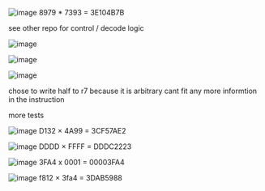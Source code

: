 ![image](https://github.com/user-attachments/assets/8bdcdf63-7cd0-4c57-855e-21d629a84d8b)
8979 * 7393 = 3E104B7B

see other repo for control / decode logic

![image](https://github.com/user-attachments/assets/abd5372a-69b2-4df3-b457-c0ec510c1c2c)

![image](https://github.com/user-attachments/assets/3bbb8e8f-a685-4d1e-bf52-880fba0d676c)

![image](https://github.com/user-attachments/assets/e442424f-956d-41b1-9aa2-34c7462c0420)


chose to write half to r7 because it is arbitrary cant fit any more informtion in the instruction





more tests

![image](https://github.com/user-attachments/assets/2913611b-0cad-4264-9bfc-08cf17a58edf)
D132 × 4A99 = 3CF57AE2

![image](https://github.com/user-attachments/assets/9dbb7949-d19f-481a-9973-7e0e396ec6e7)
DDDD × FFFF = DDDC2223

![image](https://github.com/user-attachments/assets/2ce80332-6f43-4b3d-9b57-9b323f59a69d)
3FA4 x 0001 = 00003FA4

![image](https://github.com/user-attachments/assets/e08a968f-a629-4aab-a2f6-5a87d0fad0fe)
f812 × 3fa4 = 3DAB5988
